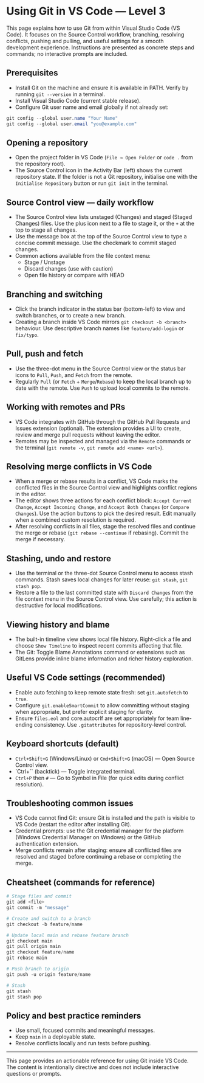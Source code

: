 # Using Git in VS Code — Level 3

This page explains how to use Git from within Visual Studio Code (VS Code). It focuses on the Source Control workflow, branching, resolving conflicts, pushing and pulling, and useful settings for a smooth development experience. Instructions are presented as concrete steps and commands; no interactive prompts are included.

## Prerequisites

- Install Git on the machine and ensure it is available in PATH. Verify by running `git --version` in a terminal.
- Install Visual Studio Code (current stable release).
- Configure Git user name and email globally if not already set:

```powershell
git config --global user.name "Your Name"
git config --global user.email "you@example.com"
```

## Opening a repository

- Open the project folder in VS Code (`File → Open Folder` or `code .` from the repository root).
- The Source Control icon in the Activity Bar (left) shows the current repository state. If the folder is not a Git repository, initialise one with the `Initialise Repository` button or run `git init` in the terminal.

## Source Control view — daily workflow

- The Source Control view lists unstaged (Changes) and staged (Staged Changes) files. Use the plus icon next to a file to stage it, or the `+` at the top to stage all changes.
- Use the message box at the top of the Source Control view to type a concise commit message. Use the checkmark to commit staged changes.
- Common actions available from the file context menu:
  - Stage / Unstage
  - Discard changes (use with caution)
  - Open file history or compare with HEAD

## Branching and switching

- Click the branch indicator in the status bar (bottom-left) to view and switch branches, or to create a new branch.
- Creating a branch inside VS Code mirrors `git checkout -b <branch>` behaviour. Use descriptive branch names like `feature/add-login` or `fix/typo`.

## Pull, push and fetch

- Use the three-dot menu in the Source Control view or the status bar icons to `Pull`, `Push`, and `Fetch` from the remote.
- Regularly `Pull` (or `Fetch` + `Merge`/`Rebase`) to keep the local branch up to date with the remote. Use `Push` to upload local commits to the remote.

## Working with remotes and PRs

- VS Code integrates with GitHub through the GitHub Pull Requests and Issues extension (optional). The extension provides a UI to create, review and merge pull requests without leaving the editor.
- Remotes may be inspected and managed via the `Remote` commands or the terminal (`git remote -v`, `git remote add <name> <url>`).

## Resolving merge conflicts in VS Code

- When a merge or rebase results in a conflict, VS Code marks the conflicted files in the Source Control view and highlights conflict regions in the editor.
- The editor shows three actions for each conflict block: `Accept Current Change`, `Accept Incoming Change`, and `Accept Both Changes` (or `Compare Changes`). Use the action buttons to pick the desired result. Edit manually when a combined custom resolution is required.
- After resolving conflicts in all files, stage the resolved files and continue the merge or rebase (`git rebase --continue` if rebasing). Commit the merge if necessary.

## Stashing, undo and restore

- Use the terminal or the three-dot Source Control menu to access stash commands. Stash saves local changes for later reuse: `git stash`, `git stash pop`.
- Restore a file to the last committed state with `Discard Changes` from the file context menu in the Source Control view. Use carefully; this action is destructive for local modifications.

## Viewing history and blame

- The built-in timeline view shows local file history. Right-click a file and choose `Show Timeline` to inspect recent commits affecting that file.
- The Git: Toggle Blame Annotations command or extensions such as GitLens provide inline blame information and richer history exploration.

## Useful VS Code settings (recommended)

- Enable auto fetching to keep remote state fresh: set `git.autofetch` to `true`.
- Configure `git.enableSmartCommit` to allow committing without staging when appropriate, but prefer explicit staging for clarity.
- Ensure `files.eol` and core.autocrlf are set appropriately for team line-ending consistency. Use `.gitattributes` for repository-level control.

## Keyboard shortcuts (default)

- `Ctrl+Shift+G` (Windows/Linux) or `Cmd+Shift+G` (macOS) — Open Source Control view.
- `Ctrl+`` (backtick) — Toggle integrated terminal.
- `Ctrl+P` then `#` — Go to Symbol in File (for quick edits during conflict resolution).

## Troubleshooting common issues

- VS Code cannot find Git: ensure Git is installed and the path is visible to VS Code (restart the editor after installing Git).
- Credential prompts: use the Git credential manager for the platform (Windows Credential Manager on Windows) or the GitHub authentication extension.
- Merge conflicts remain after staging: ensure all conflicted files are resolved and staged before continuing a rebase or completing the merge.

## Cheatsheet (commands for reference)

```powershell
# Stage files and commit
git add <file>
git commit -m "message"

# Create and switch to a branch
git checkout -b feature/name

# Update local main and rebase feature branch
git checkout main
git pull origin main
git checkout feature/name
git rebase main

# Push branch to origin
git push -u origin feature/name

# Stash
git stash
git stash pop
```

## Policy and best practice reminders

- Use small, focused commits and meaningful messages.
- Keep `main` in a deployable state.
- Resolve conflicts locally and run tests before pushing.

---

This page provides an actionable reference for using Git inside VS Code. The content is intentionally directive and does not include interactive questions or prompts.
